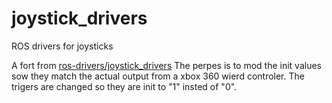 # joystick_drivers
ROS drivers for joysticks

A fort from [ros-drivers/joystick_drivers](https://github.com/ros-drivers/joystick_drivers)
The perpes is to mod the init values sow they match the actual output from a xbox 360 wierd controler.
The trigers are changed so they are init to "1" insted of "0". 
